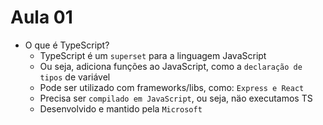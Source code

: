 # Aula 01

- O que é TypeScript?
  - TypeScript é um `superset` para a linguagem JavaScript
  - Ou seja, adiciona funções ao JavaScript, como a `declaração de tipos` de variável
  - Pode ser utilizado com frameworks/libs, como: `Express e React`
  - Precisa ser `compilado em JavaScript`, ou seja, näo executamos TS
  - Desenvolvido e mantido pela `Microsoft`
